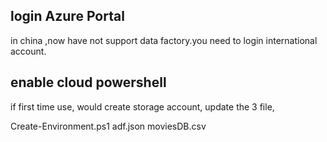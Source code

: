 ## login Azure Portal

in china ,now have not support data factory.you need to login international account.

## enable cloud powershell

if first time use, would create storage account, update the 3 file, 

  Create-Environment.ps1
  adf.json
	moviesDB.csv
  
  
  
